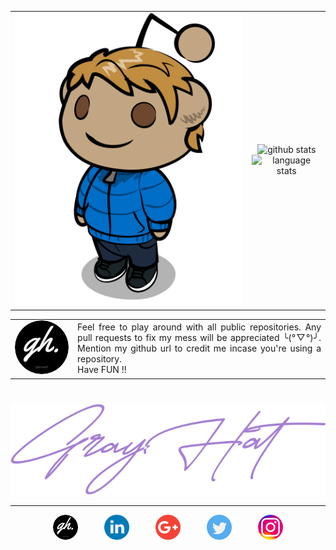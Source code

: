 <table cellpadding="0%" cellspacing="0%" border="0" align="center">
    <tr cellpadding="0%" cellspacing="0%" border="0">
        <td cellpadding="0%" cellspacing="0%" border="0" style="border-collapse:collapse;border:none" align="center">
        <img alt="GrayHat" title="GrayHat" src="anim_me.png"/>
        </td>
        <td cellpadding="0%" cellspacing="0%" border="0" style="border-collapse:collapse;border:none" align="justify"><div align="center"><img src="https://github-readme-stats.vercel.app/api?username=GrayHat12&count_private=true&show_icons=true&theme=tokyonight" alt="github stats" title="Github Stats"/><br /><img src="https://github-readme-stats.vercel.app/api/top-langs/?username=GrayHat12&layout=compact&count_private=true&show_icons=true&theme=tokyonight&langs_count=6" alt="language stats" title="language stats"/>
</div>
</td>
    </tr>
</table>


<table cellpadding="0%" cellspacing="0%" border="0" align="center">
    <tr cellpadding="0%" cellspacing="0%" border="0">
        <td cellpadding="0%" cellspacing="0%" border="0" style="border-collapse:collapse;border:none" align="center">
        <img style="border-radius:50%" src="/logos/website.png" title="Rahul" />
        </td>
        <td cellpadding="0%" cellspacing="0%" border="0" style="border-collapse:collapse;border:none" align="justify">Feel free to play around with all public repositories. Any pull requests to fix my mess will be appreciated ╰(°▽°)╯. Mention my github url to credit me incase you're using a repository. <br> Have FUN !!</td>
    </tr>
</table>

# 

<div align="center">
<img src="signature.svg" />
</div>

------------

<div align="center">
<a style="margin:10px" href="https://grayhat12.netlify.app/"><img style="border-radius:50%" src="/logos/website.png" width="40" /></a>
&emsp;
<a style="margin:10px" href="https://www.linkedin.com/in/grayhat/"><img src="/logos/linkedin.png" width="40" /></a>
&emsp;
<a style="margin:10px" href="mailto:grayhathacks10@gmail.com"><img src="/logos/google-plus.png" width="40" /></a>
&emsp;
<a style="margin:10px" href="https://twitter.com/gray_rahul"><img src="/logos/twitter.png" width="40" /></a>
&emsp;
<a style="margin:10px" href="https://www.instagram.com/gray_._hat/"><img src="/logos/instagram.png" width="40" /></a>
</div>

